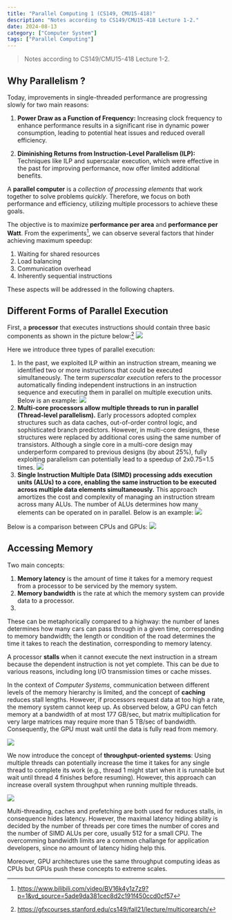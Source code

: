 ```yaml
---
title: "Parallel Computing 1 (CS149, CMU15-418)"
description: "Notes according to CS149/CMU15-418 Lecture 1-2."
date: 2024-08-13
category: ["Computer System"]
tags: ["Parallel Computing"]
---
```



> Notes according to CS149/CMU15-418 Lecture 1-2.
## Why Parallelism ?

Today, improvements in single-threaded performance are progressing slowly for two main reasons:

1. **Power Draw as a Function of Frequency:** Increasing clock frequency to enhance performance results in a significant rise in dynamic power consumption, leading to potential heat issues and reduced overall efficiency.
    
2. **Diminishing Returns from Instruction-Level Parallelism (ILP):** Techniques like ILP and superscalar execution, which were effective in the past for improving performance, now offer limited additional benefits.
    

A **parallel computer** is a _collection of processing elements_ that work together to solve problems _quickly_. Therefore, we focus on both performance and efficiency, utilizing multiple processors to achieve these goals.

The objective is to maximize **performance per area** and **performance per Watt**. From the experiments[^2], we can observe several factors that hinder achieving maximum speedup:

1. Waiting for shared resources
2. Load balancing
3. Communication overhead
4. Inherently sequential instructions

These aspects will be addressed in the following chapters.
## Different Forms of Parallel Execution

First, a **processor** that executes instructions should contain three basic components as shown in the picture below:[^3] ![](https://pub-f4fb14aad5ef4ee6a83bd71292941254.r2.dev/Pasted%20image%2020240813202319.png)

Here we introduce three types of parallel execution:
1. In the past, we exploited ILP within an instruction stream, meaning we identified two or more instructions that could be executed simultaneously. The term _superscalar execution_ refers to the processor automatically finding independent instructions in an instruction sequence and executing them in parallel on multiple execution units. Below is an example: ![](https://pub-f4fb14aad5ef4ee6a83bd71292941254.r2.dev/Pasted%20image%2020240813201925.png)
2. **Multi-core processors allow multiple threads to run in parallel (Thread-level parallelism).** Early processors adopted complex structures such as data caches, out-of-order control logic, and sophisticated branch predictors. However, in multi-core designs, these structures were replaced by additional cores using the same number of transistors. Although a single core in a multi-core design may underperform compared to previous designs (by about 25%), fully exploiting parallelism can potentially lead to a speedup of 2x0.75=1.5 times. ![](https://pub-f4fb14aad5ef4ee6a83bd71292941254.r2.dev/Pasted%20image%2020240813202726.png)
3. **Single Instruction Multiple Data (SIMD) processing adds execution units (ALUs) to a core, enabling the same instruction to be executed across multiple data elements simultaneously.** This approach amortizes the cost and complexity of managing an instruction stream across many ALUs. The number of ALUs determines how many elements can be operated on in parallel. Below is an example: ![](https://pub-f4fb14aad5ef4ee6a83bd71292941254.r2.dev/Pasted%20image%2020240813203015.png)



Below is a comparison between CPUs and GPUs: ![](https://pub-f4fb14aad5ef4ee6a83bd71292941254.r2.dev/Pasted%20image%2020240813203711.png)


## Accessing Memory 

Two main concepts:

1. **Memory latency** is the amount of time it takes for a memory request from a processor to be serviced by the memory system.
2. **Memory bandwidth** is the rate at which the memory system can provide data to a processor.
3. 
These can be metaphorically compared to a highway: the number of lanes determines how many cars can pass through in a given time, corresponding to memory bandwidth; the length or condition of the road determines the time it takes to reach the destination, corresponding to memory latency.

A processor **stalls** when it cannot execute the next instruction in a stream because the dependent instruction is not yet complete. This can be due to various reasons, including long I/O transmission times or cache misses.

In the context of _Computer Systems_, communication between different levels of the memory hierarchy is limited, and the concept of **caching** reduces stall lengths. However, if processors request data at too high a rate, the memory system cannot keep up. As observed below, a GPU can fetch memory at a bandwidth of at most 177 GB/sec, but matrix multiplication for very large matrices may require more than 5 TB/sec of bandwidth. Consequently, the GPU must wait until the data is fully read from memory.

![](https://pub-f4fb14aad5ef4ee6a83bd71292941254.r2.dev/Pasted%20image%2020240813205310.png)



We now introduce the concept of **throughput-oriented systems**: Using multiple threads can potentially increase the time it takes for any single thread to complete its work (e.g., thread 1 might start when it is runnable but wait until thread 4 finishes before resuming). However, this approach can increase overall system throughput when running multiple threads.

![](https://pub-f4fb14aad5ef4ee6a83bd71292941254.r2.dev/Pasted%20image%2020240813204903.png)

Multi-threading, caches and prefetching are both used for reduces stalls, in consequence hides latency. However, the maximal latency hiding ability is decided by the number of threads per core times the number of cores and the number of SIMD ALUs per core, usually 512 for a small CPU. The overcomming bandwidth limits are a common challange for application developers, since no amount of latency hiding help this.

Moreover, GPU architectures use the same throughput computing ideas as CPUs but GPUs push these concepts to extreme scales.
[^1]: http://heavensheep.xyz/?p=172
[^2]: https://www.bilibili.com/video/BV16k4y1z7z9?p=1&vd_source=5ade9da381cec8d2c191f450ccd0cf57
[^3]: https://gfxcourses.stanford.edu/cs149/fall21/lecture/multicorearch/